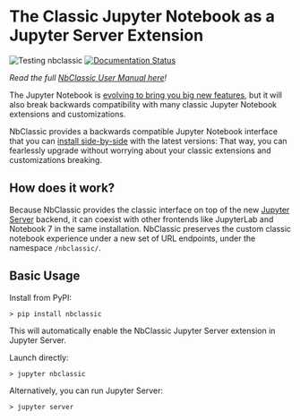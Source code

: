 # The Classic Jupyter Notebook as a Jupyter Server Extension

![Testing nbclassic](https://github.com/jupyterlab/nbclassic/workflows/Testing%20nbclassic/badge.svg)
[![Documentation Status](https://readthedocs.org/projects/nbclassic/badge/?version=latest)](https://nbclassic.readthedocs.io/en/latest/?badge=latest)

*Read the full [NbClassic User Manual here]!*

The Jupyter Notebook is [evolving to bring you big new features], but it
will also break backwards compatibility with many classic Jupyter Notebook
extensions and customizations.

NbClassic provides a backwards compatible Jupyter Notebook interface that
you can [install side-by-side] with the latest versions: That way, you can
fearlessly upgrade without worrying about your classic extensions and
customizations breaking.

## How does it work?

Because NbClassic provides the classic interface on top of the new [Jupyter
Server] backend, it can coexist with other frontends like JupyterLab and
Notebook 7 in the same installation. NbClassic preserves the custom classic
notebook experience under a new set of URL endpoints, under the namespace
`/nbclassic/`.

## Basic Usage

Install from PyPI:

```
> pip install nbclassic
```

This will automatically enable the NbClassic Jupyter Server extension in Jupyter Server.

Launch directly:

```
> jupyter nbclassic
```

Alternatively, you can run Jupyter Server:

```
> jupyter server
```

[Jupyter Server]: https://github.com/jupyter/jupyter_server/
[evolving to bring you big new features]: https://jupyter-notebook.readthedocs.io/en/latest/migrate_to_notebook7.html
[NbClassic User Manual here]: https://nbclassic.readthedocs.io/en/latest/
[install side-by-side]: https://jupyter-notebook.readthedocs.io/en/latest/migrating/multiple-interfaces.html
